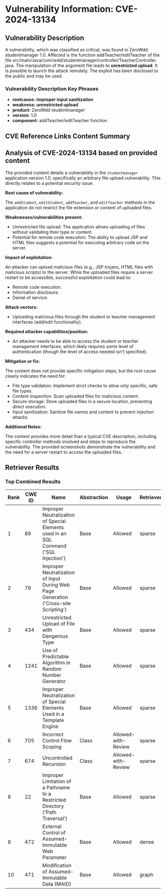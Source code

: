 # Vulnerability Information: CVE-2024-13134

## Vulnerability Description
A vulnerability, which was classified as critical, was found in ZeroWdd studentmanager 1.0. Affected is the function addTeacher/editTeacher of the file src/main/Java/com/wdd/studentmanager/controller/TeacherController. java. The manipulation of the argument file leads to **unrestricted upload**. It is possible to launch the attack remotely. The exploit has been disclosed to the public and may be used.

### Vulnerability Description Key Phrases
- **rootcause:** **improper input sanitization**
- **weakness:** **unrestricted upload**
- **product:** ZeroWdd studentmanager
- **version:** 1.0
- **component:** addTeacher/editTeacher function

## CVE Reference Links Content Summary
## Analysis of CVE-2024-13134 based on provided content

The provided content details a vulnerability in the `studentmanager` application version 1.0, specifically an arbitrary file upload vulnerability. This directly relates to a potential security issue.

**Root cause of vulnerability:**

The `addStudent`, `editStudent`, `addTeacher`, and `editTeacher` methods in the application do not restrict the file extension or content of uploaded files.

**Weaknesses/vulnerabilities present:**

*   Unrestricted file upload: The application allows uploading of files without validating their type or content.
*   Potential for remote code execution: The ability to upload JSP and HTML files suggests a potential for executing arbitrary code on the server.

**Impact of exploitation:**

An attacker can upload malicious files (e.g., JSP trojans, HTML files with malicious scripts) to the server. While the uploaded files require a server restart to be accessible, successful exploitation could lead to:

*   Remote code execution.
*   Information disclosure.
*   Denial of service.

**Attack vectors:**

*   Uploading malicious files through the student or teacher management interfaces (add/edit functionality).

**Required attacker capabilities/position:**

*   An attacker needs to be able to access the student or teacher management interfaces, which likely requires some level of authentication (though the level of access needed isn't specified).

**Mitigation or fix:**

The content does not provide specific mitigation steps, but the root cause clearly indicates the need for:

*   File type validation: Implement strict checks to allow only specific, safe file types.
*   Content inspection: Scan uploaded files for malicious content.
*   Secure storage: Store uploaded files in a secure location, preventing direct execution.
*   Input sanitization: Sanitize file names and content to prevent injection attacks.

**Additional Notes:**

The content provides more detail than a typical CVE description, including specific controller methods involved and steps to reproduce the vulnerability. The provided screenshots demonstrate the vulnerability and the need for a server restart to access the uploaded files.

## Retriever Results

### Top Combined Results

| Rank | CWE ID | Name | Abstraction | Usage  | Retrievers | Individual Scores |
|------|--------|------|-------------|-------|------------|-------------------|
| 1 | 89 | Improper Neutralization of Special Elements used in an SQL Command ('SQL Injection') | Base | Allowed | sparse | 0.427 |
| 2 | 79 | Improper Neutralization of Input During Web Page Generation ('Cross-site Scripting') | Base | Allowed | sparse | 0.416 |
| 3 | 434 | Unrestricted Upload of File with Dangerous Type | Base | Allowed | sparse | 0.373 |
| 4 | 1241 | Use of Predictable Algorithm in Random Number Generator | Base | Allowed | sparse | 0.358 |
| 5 | 1336 | Improper Neutralization of Special Elements Used in a Template Engine | Base | Allowed | sparse | 0.351 |
| 6 | 705 | Incorrect Control Flow Scoping | Class | Allowed-with-Review | sparse | 0.348 |
| 7 | 674 | Uncontrolled Recursion | Class | Allowed-with-Review | sparse | 0.345 |
| 8 | 22 | Improper Limitation of a Pathname to a Restricted Directory ('Path Traversal') | Base | Allowed | sparse | 0.341 |
| 9 | 472 | External Control of Assumed-Immutable Web Parameter | Base | Allowed | dense | 0.600 |
| 10 | 471 | Modification of Assumed-Immutable Data (MAID) | Base | Allowed | graph | 0.003 |

